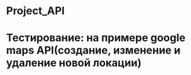 # Project_API
# Тестирование: на примере google maps API(создание, изменение и удаление новой локации)

